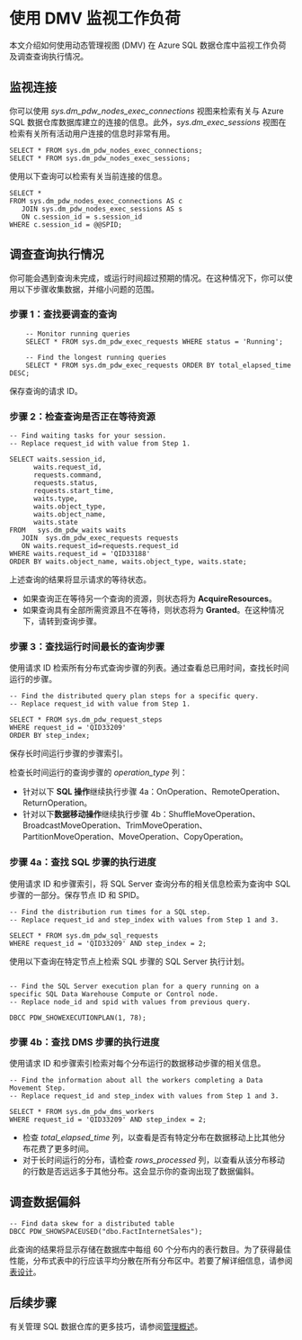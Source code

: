 <properties
   pageTitle="使用 DMV 监视工作负荷 | Windows Azure"
   description="了解如何使用 DMV 监视工作负荷。"
   services="sql-data-warehouse"
   documentationCenter="NA"
   authors="sahaj08"
   manager="barbkess"
   editor=""/>

<tags
   ms.service="sql-data-warehouse"
   ms.date="09/22/2015"
   wacn.date="01/20/2016"/>

# 使用 DMV 监视工作负荷

本文介绍如何使用动态管理视图 (DMV) 在 Azure SQL 数据仓库中监视工作负荷及调查查询执行情况。



## 监视连接

你可以使用 *sys.dm\_pdw\_nodes\_exec\_connections* 视图来检索有关与 Azure SQL 数据仓库数据库建立的连接的信息。此外，*sys.dm\_exec\_sessions* 视图在检索有关所有活动用户连接的信息时非常有用。

```
SELECT * FROM sys.dm_pdw_nodes_exec_connections;
SELECT * FROM sys.dm_pdw_nodes_exec_sessions;
```


使用以下查询可以检索有关当前连接的信息。

```
SELECT * 
FROM sys.dm_pdw_nodes_exec_connections AS c 
   JOIN sys.dm_pdw_nodes_exec_sessions AS s 
   ON c.session_id = s.session_id 
WHERE c.session_id = @@SPID;
```





## 调查查询执行情况
你可能会遇到查询未完成，或运行时间超过预期的情况。在这种情况下，你可以使用以下步骤收集数据，并缩小问题的范围。



### 步骤 1：查找要调查的查询

		-- Monitor running queries
		SELECT * FROM sys.dm_pdw_exec_requests WHERE status = 'Running';
		
		-- Find the longest running queries
		SELECT * FROM sys.dm_pdw_exec_requests ORDER BY total_elapsed_time DESC;


保存查询的请求 ID。


  
### 步骤 2：检查查询是否正在等待资源



	-- Find waiting tasks for your session.
	-- Replace request_id with value from Step 1.
	
	SELECT waits.session_id,
	      waits.request_id,  
	      requests.command,
	      requests.status, 
	      requests.start_time,  
	      waits.type,  
	      waits.object_type, 
	      waits.object_name,  
	      waits.state  
	FROM   sys.dm_pdw_waits waits 
	   JOIN  sys.dm_pdw_exec_requests requests
	   ON waits.request_id=requests.request_id 
	WHERE waits.request_id = 'QID33188'
	ORDER BY waits.object_name, waits.object_type, waits.state;




上述查询的结果将显示请求的等待状态。

- 如果查询正在等待另一个查询的资源，则状态将为 **AcquireResources**。
- 如果查询具有全部所需资源且不在等待，则状态将为 **Granted**。在这种情况下，请转到查询步骤。




### 步骤 3：查找运行时间最长的查询步骤

使用请求 ID 检索所有分布式查询步骤的列表。通过查看总已用时间，查找长时间运行的步骤。



	-- Find the distributed query plan steps for a specific query.
	-- Replace request_id with value from Step 1.
	 
	SELECT * FROM sys.dm_pdw_request_steps
	WHERE request_id = 'QID33209'
	ORDER BY step_index;


保存长时间运行步骤的步骤索引。

检查长时间运行的查询步骤的 *operation\_type* 列：

- 针对以下 **SQL 操作**继续执行步骤 4a：OnOperation、RemoteOperation、ReturnOperation。
- 针对以下**数据移动操作**继续执行步骤 4b：ShuffleMoveOperation、BroadcastMoveOperation、TrimMoveOperation、PartitionMoveOperation、MoveOperation、CopyOperation。




### 步骤 4a：查找 SQL 步骤的执行进度

使用请求 ID 和步骤索引，将 SQL Server 查询分布的相关信息检索为查询中 SQL 步骤的一部分。保存节点 ID 和 SPID。



	-- Find the distribution run times for a SQL step.
	-- Replace request_id and step_index with values from Step 1 and 3.
	
	SELECT * FROM sys.dm_pdw_sql_requests
	WHERE request_id = 'QID33209' AND step_index = 2;




使用以下查询在特定节点上检索 SQL 步骤的 SQL Server 执行计划。

```

-- Find the SQL Server execution plan for a query running on a specific SQL Data Warehouse Compute or Control node. 
-- Replace node_id and spid with values from previous query.

DBCC PDW_SHOWEXECUTIONPLAN(1, 78);

```



### 步骤 4b：查找 DMS 步骤的执行进度

使用请求 ID 和步骤索引检索对每个分布运行的数据移动步骤的相关信息。


	-- Find the information about all the workers completing a Data Movement Step.
	-- Replace request_id and step_index with values from Step 1 and 3.
	 
	SELECT * FROM sys.dm_pdw_dms_workers
	WHERE request_id = 'QID33209' AND step_index = 2;



- 检查 *total\_elapsed\_time* 列，以查看是否有特定分布在数据移动上比其他分布花费了更多时间。 
- 对于长时间运行的分布，请检查 *rows\_processed* 列，以查看从该分布移动的行数是否远远多于其他分布。这会显示你的查询出现了数据偏斜。





## 调查数据偏斜

```
-- Find data skew for a distributed table
DBCC PDW_SHOWSPACEUSED("dbo.FactInternetSales");
```


此查询的结果将显示存储在数据库中每组 60 个分布内的表行数目。为了获得最佳性能，分布式表中的行应该平均分散在所有分布区中。若要了解详细信息，请参阅[表设计][]。



## 后续步骤
有关管理 SQL 数据仓库的更多技巧，请参阅[管理概述][]。

<!--Image references-->

<!--Article references-->
[管理概述]: /documentation/articles/sql-data-warehouse-overview-manage
[表设计]: /documentation/articles/sql-data-warehouse-develop-table-design

<!--MSDN references-->

<!---HONumber=Mooncake_1207_2015-->
